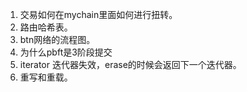 1. 交易如何在mychain里面如何进行扭转。
2. 路由哈希表。
3. btn网络的流程图。
4. 为什么pbft是3阶段提交
5. iterator 迭代器失效，erase的时候会返回下一个迭代器。
6. 重写和重载。